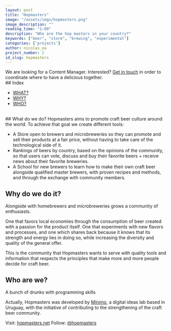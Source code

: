 ```yaml
---
layout: post
title: "Hopmasters"
image: "/assets/imgs/hopmasters.png"
image_description: ""
reading_time: "1:00"
description: "Who are the hop masters in your country?"
keywords: ["beer", "store", "brewing", "experimental"]
categories: ['projects']
author: nicolas_ea
project_number: 2
id_slug: hopmasters
---
```

<div class="alert alert-warning text-center" role="alert"> We are looking for a Content Manager. Interested?
 <a href="mailto:{{ site.email }}" rel="nofollow">Get in touch</a> in order to coordinate where to have a delicious <i class="fas fa-mug-hot"></i> together. </div>
## Index

* <a href="#what-do-we-do">WHAT?</a>
* <a href="#why-do-we-do-it">WHY?</a>
* <a href="#who-are-we">WHO?</a>

<br>
## What do we do?
Hopmasters aims to promote craft beer culture around the world.
To achieve that goal we create different tools:

* A <i class="fas fa-shopping-cart mr-1"></i>Store open to brewers and microbreweries so they can promote and sell their products at a fair price, without having to take care of the technological side of it.
* <i class="fas fa-medal mr-1"></i>Rankings of beers by country, based on the opinions of the community, so that users can vote, discuss and buy their favorite beers + receive news about their favorite breweries.
* A <i class="fas fa-graduation-cap mr-1"></i>School for new brewers to learn how to make their own craft beer alongside qualified master brewers, with proven recipes and methods, and through the exchange with community members.

## Why do we do it?
Alongside with homebrewers and microbreweries grows a community of enthusiasts.

One that favors local economies through the consumption of beer created with a passion for the product itself. One that experiments with new flavors and processes, and one which shares back because it knows that its strength and energy lies in doing so, while increasing the diversity and quality of the general offer.

This is the community that Hopmasters wants to serve with quality tools and information that respects the principles that make more and more people decide for craft beer.

## Who are we?
A bunch of drunks with programming skills <i class="fas fa-grin-beam-sweat"></i>

Actually, Hopmasters was developed by <a href="https://minimo.io"><i class="fas fa-circle mr-1" style="color:black;"></i>Mínimo</a>, a digital ideas lab based in Uruguay, with the initiative of contributing to the strengthening of the craft beer community.

Visit: [hopmasters.net](https://hopmasters.net/)
Follow: <i class="fab fa-instagram-square mr-1"></i>[@hopmasters](https://www.instagram.com/hopmasters/)
